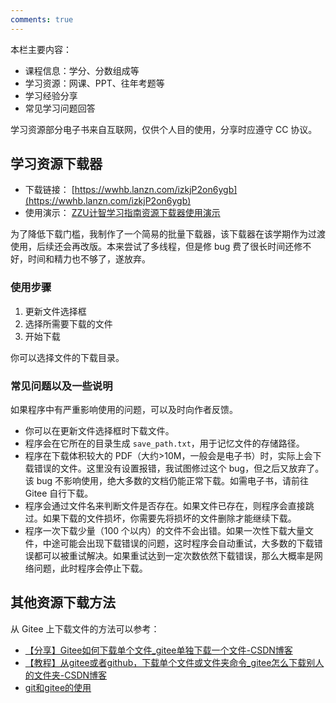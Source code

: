```yaml
---
comments: true 
---
```


本栏主要内容：

- 课程信息：学分、分数组成等
- 学习资源：网课、PPT、往年考题等
- 学习经验分享
- 常见学习问题回答

学习资源部分电子书来自互联网，仅供个人目的使用，分享时应遵守 CC 协议。

## 学习资源下载器

- 下载链接： [https://wwhb.lanzn.com/izkjP2on6ygb](https://wwhb.lanzn.com/izkjP2on6ygb)
- 使用演示： [ZZU计智学习指南资源下载器使用演示](https://www.bilibili.com/video/BV1PgqgYqEn5/) 

为了降低下载门槛，我制作了一个简易的批量下载器，该下载器在该学期作为过渡使用，后续还会再改版。本来尝试了多线程，但是修 bug 费了很长时间还修不好，时间和精力也不够了，遂放弃。

### 使用步骤

1. 更新文件选择框
2. 选择所需要下载的文件
3. 开始下载

你可以选择文件的下载目录。

### 常见问题以及一些说明

如果程序中有严重影响使用的问题，可以及时向作者反馈。

- 你可以在更新文件选择框时下载文件。
- 程序会在它所在的目录生成 `save_path.txt`，用于记忆文件的存储路径。
- 程序在下载体积较大的 PDF（大约>10M，一般会是电子书）时，实际上会下载错误的文件。这里没有设置报错，我试图修过这个 bug，但之后又放弃了。该 bug 不影响使用，绝大多数的文档仍能正常下载。如需电子书，请前往 Gitee 自行下载。
- 程序会通过文件名来判断文件是否存在。如果文件已存在，则程序会直接跳过。如果下载的文件损坏，你需要先将损坏的文件删除才能继续下载。
- 程序一次下载少量（100 个以内）的文件不会出错。如果一次性下载大量文件，中途可能会出现下载错误的问题，这时程序会自动重试，大多数的下载错误都可以被重试解决。如果重试达到一定次数依然下载错误，那么大概率是网络问题，此时程序会停止下载。

## 其他资源下载方法

从 Gitee 上下载文件的方法可以参考：

- [【分享】Gitee如何下载单个文件_gitee单独下载一个文件-CSDN博客](https://blog.csdn.net/muxuen/article/details/123592275)
- [【教程】从gitee或者github，下载单个文件或文件夹命令_gitee怎么下载别人的文件夹-CSDN博客](https://blog.csdn.net/weixin_62848089/article/details/135208087)
- [git和gitee的使用](https://www.bilibili.com/video/BV1nZ4y1X7Do/)

